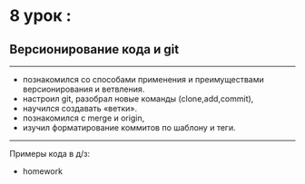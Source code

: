 # 8 урок : 
## Версионирование кода и git
---

- познакомился со способами применения и преимуществами версионирования и ветвления. 
- настроил git, разобрал новые команды (clone,add,commit), 
- научился создавать «ветки». 
- познакомился с merge и origin, 
- изучил форматирование коммитов по шаблону и теги.

---
Примеры кода в д/з: 

- homework